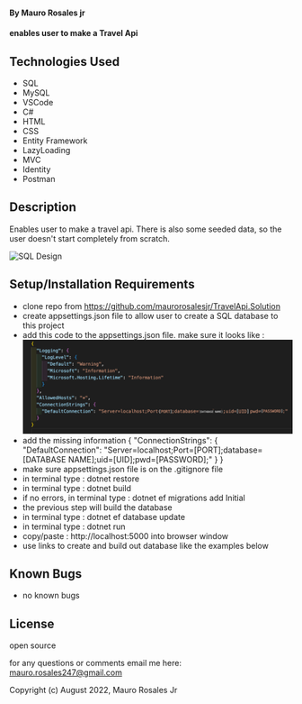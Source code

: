 #### By Mauro Rosales jr

#### enables user to make a Travel Api

## Technologies Used

* SQL
* MySQL
* VSCode
* C#
* HTML
* CSS
* Entity Framework
* LazyLoading
* MVC
* Identity
* Postman

## Description

Enables user to make a travel api. There is also some seeded data, so the user doesn't start completely from scratch.

![SQL Design](Pierre/wwwroot/img/SQLDesign.png "SQL Design")

## Setup/Installation Requirements

* clone repo from https://github.com/maurorosalesjr/TravelApi.Solution
* create appsettings.json file to allow user to create a SQL database to this project
* add this code to the appsettings.json file. make sure it looks like :
![apsetting.json](TravelApi/wwwroot/img/appsetting.png "don't forget to update the missing info")
* add the missing information { "ConnectionStrings": { "DefaultConnection": "Server=localhost;Port=[PORT];database=[DATABASE NAME];uid=[UID];pwd=[PASSWORD];" } }
* make sure appsettings.json file is on the .gitignore file
* in terminal type : dotnet restore
* in terminal type : dotnet build 
*  if no errors, in terminal type : dotnet ef migrations add Initial
* the previous step will build the database
* in terminal type : dotnet ef database update
* in terminal type : dotnet run
* copy/paste : http://localhost:5000 into browser window
* use links to create and build out database like the examples below




## Known Bugs

* no known bugs

## License

open source

for any questions or comments email me here: mauro.rosales247@gmail.com

Copyright (c) August 2022, Mauro Rosales Jr